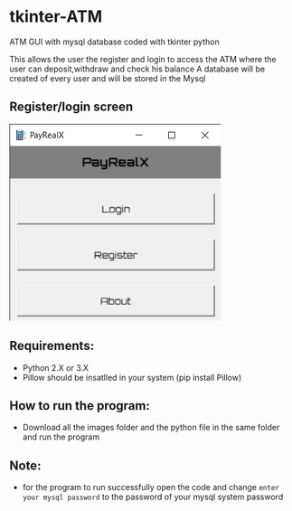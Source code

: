 # tkinter-ATM
ATM GUI with mysql database coded with tkinter python

This allows the user the register and login to access the ATM where the user can deposit,withdraw and check his balance
A database will be created of every user and will be stored in the Mysql

## Register/login screen
![Register/login screen](register_login_screen.png)



## Requirements:

* Python 2.X or 3.X
* Pillow should be insatlled in your system (pip install Pillow)

## How to run the program:

* Download all the images folder and the python file in the same folder and run the program



## Note:

* for the program to run successfully open the code and change `enter your mysql password` to the password of your mysql system password
